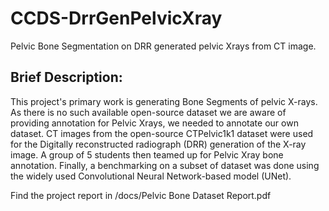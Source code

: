 # CCDS-DrrGenPelvicXray

Pelvic Bone Segmentation on DRR generated pelvic Xrays from CT image.

## Brief Description:

This project's primary work is generating Bone Segments of pelvic X-rays. As there is no such available open-source dataset we are aware of providing annotation for Pelvic Xrays, we needed to annotate our own dataset. CT images from the open-source CTPelvic1k1 dataset were used for the Digitally reconstructed radiograph (DRR) generation of the X-ray image. A group of 5 students then teamed up for Pelvic Xray bone annotation. Finally, a benchmarking on a subset of dataset was done using the widely used Convolutional Neural Network-based model (UNet).

Find the project report in /docs/Pelvic Bone Dataset Report.pdf